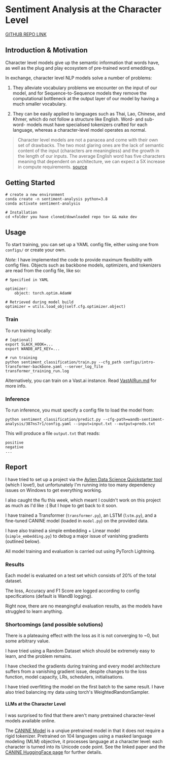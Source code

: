 # Sentiment Analysis at the Character Level

[GITHUB REPO LINK](https://github.com/jackboyla/sentiment-analysis)

## Introduction & Motivation
Character level models give up the semantic information that words have, as well as the plug and play ecosystem of pre-trained word emeddings. 

In exchange, character level NLP models solve a number of problems:

1. They alleviate vocabulary problems we encounter on the input of our model, and for Sequence-to-Sequence models they remove the computational bottleneck at the output layer of our model by having a much smaller vocabulary.

2. They can be easily applied to languages such as Thai, Lao, Chinese, and Khmer, which do not follow a structure like English. Word- and sub-word- models must have specialised tokenizers crafted for each language, whereas a character-level model operates as normal.


> Character level models are not a panacea and come with their own set of drawbacks. The two most glaring ones are the lack of semantic content of the input (characters are meaningless) and the growth in the length of our inputs. The average English word has five characters meaning that dependent on architecture, we can expect a 5X increase in compute requirements. [source](https://www.lighttag.io/blog/character-level-NLP/)


## Getting Started
```
# create a new environment
conda create -n sentiment-analysis python=3.8
conda activate sentiment-analysis

# Installation 
cd <folder you have cloned/downloaded repo to> && make dev
```

## Usage
To start training, you can set up a YAML config file, either using one from `configs/` or create your own.

*Note*: I have implemented the code to provide maximum flexibility with config files. Objects such as backbone models, optimizers, and tokenizers are read from the config file, like so:
```
# Specified in YAML

optimizer:
    object: torch.optim.AdamW

# Retrieved during model build
optimizer = utils.load_obj(self.cfg.optimizer.object)
```

### Train

To run training locally:
```
# [optional]
export SLACK_HOOK=...
export WANDB_API_KEY=...

# run training
python sentiment_classification/train.py --cfg_path configs/intro-transformer-backbone.yaml --server_log_file transformer_training_run.log
```

Alternatively, you can train on a Vast.ai instance. Read [VastAIRun.md](VstAIRun.md) for more info.

### Inference

To run inference, you must specify a config file to load the model from:

```
python sentiment_classification/predict.py --cfg-path=wandb-sentiment-analysis/387ns7r1/config.yaml --input=input.txt --output=preds.txt
```

This will produce a file `output.txt` that reads:

```
positive
negative
...
```


## Report

I have tried to set up a project via the [Aylien Data Science Quickstarter tool](https://github.com/AYLIEN/datascience-project-quickstarter) (which I love!), but unfortunately I'm running into too many dependency issues on Windows to get everything working. 

I also caught the flu this week, which meant I couldn't work on this project as much as I'd like :( But I hope to get back to it soon.

I have trained a Transformer (`transformer.py`), an LSTM (`lstm.py`), and a fine-tuned CANINE model (loaded in `model.py`) on the provided data. 

I have also trained a simple embedding + Linear model (`simple_embedding.py`) to debug a major issue of vanishing gradients (outlined below).

All model training and evaluation is carried out using PyTorch Lightning.


### Results

Each model is evaluated on a test set which consists of 20% of the total dataset.

The loss, Accuracy and F1 Score are logged according to config specifications (default is WandB logging).

Right now, there are no meangingful evaluation results, as the models have struggled to learn anything.


### Shortcomings (and possible solutions)

There is a plateauing effect with the loss as it is not converging to ~0, but some arbitrary value. 

I have tried using a Random Dataset which should be extremely easy to learn, and the problem remains.

I have checked the gradients during training and every model architecture suffers from a vanishing gradient issue, despite changes to the loss function, model capacity, LRs, schedulers, initialisations.

I have tried overfitting the model on the first batch to the same result. I have also tried balancing my data using torch's WeightedRandomSampler.



#### LLMs at the Character Level

I was surprised to find that there aren't many pretrained character-level models available online.

The [CANINE Model](https://arxiv.org/abs/2103.06874) is a unqiue pretrained model in that it does not require a rigid tokenizer. Pretrained on 104 languages using a masked language modeling (MLM) objective, it processes language at a character level: each character is turned into its Unicode code point. See the linked paper and the [CANINE HuggingFace page](https://huggingface.co/google/canine-c) for further details.
